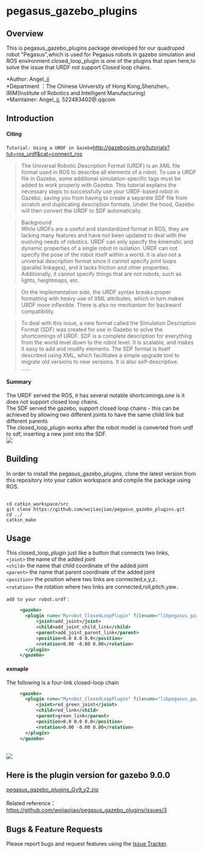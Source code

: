 # pegasus_gazebo_plugins
## Overview
This is pegasus_gazebo_plugins package developed for our quadruped robot "Pegasus",which is used for Pegasus robots in gazebo simulation and ROS environment.closed_loop_plugin is one of the plugins that open here,to solve the issue that URDF not support Closed loop chains.

*Author: Angel_jj
<br>*Department ：The Chinese University of Hong Kong,Shenzhen，IRIM(Institute of Robotics and Intelligent Manufacturing)
<br>*Maintainer: Angel_jj, 522483402@.qqcom

## Introduction
#### Citing

`Tutorial: Using a URDF in Gazebo`http://gazebosim.org/tutorials?tut=ros_urdf&cat=connect_ros

>The Universal Robotic Description Format (URDF) is an XML file format used in ROS to describe all elements of a robot. To use a URDF file in Gazebo, some additional simulation-specific tags must be added to work properly with Gazebo. This tutorial explains the necessary steps to successfully use your URDF-based robot in Gazebo, saving you from having to create a separate SDF file from scratch and duplicating description formats. Under the hood, Gazebo will then convert the URDF to SDF automatically.

>Background
<br>While URDFs are a useful and standardized format in ROS, they are lacking many features and have not been updated to deal with the evolving needs of robotics. URDF can only specify the kinematic and dynamic properties of a single robot in isolation. URDF can not specify the pose of the robot itself within a world. It is also not a universal description format since it cannot specify joint loops (parallel linkages), and it lacks friction and other properties. Additionally, it cannot specify things that are not robots, such as lights, heightmaps, etc.

>On the implementation side, the URDF syntax breaks proper formatting with heavy use of XML attributes, which in turn makes URDF more inflexible. There is also no mechanism for backward compatibility.

>To deal with this issue, a new format called the Simulation Description Format (SDF) was created for use in Gazebo to solve the shortcomings of URDF. SDF is a complete description for everything from the world level down to the robot level. It is scalable, and makes it easy to add and modify elements. The SDF format is itself described using XML, which facilitates a simple upgrade tool to migrate old versions to new versions. It is also self-descriptive.
><br>......

#### Summary
The URDF served the ROS, it has several notable shortcomings.one is it does not support closed loop chains.
<br>The SDF served the gazebo, support closed loop chains - this can be achieved by allowing two different joints to have the same child link but different parents
<br>The closed_loop_plugin works after the robot model is converted from urdf to sdf, inserting a new joint into the SDF.
<br>![](https://github.com/wojiaojiao/pegasus_gazebo_plugins/raw/master/doc/diagram2.png) 
## Building
In order to install the pegasus_gazebo_plugins, clone the latest version from this repository into your catkin workspace and compile the package using ROS.

<br>`cd catkin_workspace/src`
<br>`git clone https://github.com/wojiaojiao/pegasus_gazebo_plugins.git`
<br>`cd ../`
<br>`catkin_make`

## Usage
This closed_loop_plugin just like a button that connects two links,
<br>`<joint>` the name of the added joint
<br>`<child>` the name that child coordinate of the added joint 
<br>`<parent>` the name that parent coordinate of the added joint 
<br>`<position>` the position where two links are connected,x,y,z．
<br>`<rotation>` the rotation where two links are connected,roll,pitch,yaw．

`add to your robot.urdf：`

```XML
     <gazebo>
       <plugin name="Myrobot_ClosedLoopPlugin" filename="libpegasus_gazebo_closed_loop_plugin.so">
           <joint>add_joint</joint>
           <child>add_joint_child_link</child>
           <parent>add_joint_parent_link</parent>
           <position>0.0 0.0 0.0</position>
           <rotation>0.00 -0.00 0.00</rotation>
       </plugin>
     </gazebo>
```
#### exmaple
The following is a four-link closed-loop chain
```XML
     <gazebo>
       <plugin name="Myrobot_ClosedLoopPlugin" filename="libpegasus_gazebo_closed_loop_plugin.so">
           <joint>red_green_joint</joint>
           <child>red_link</child>
           <parent>green_link</parent>
           <position>0.0 0.0 0.0</position>
           <rotation>0.00 -0.00 0.00</rotation>
       </plugin>
     </gazebo>
```
<br>![](https://github.com/wojiaojiao/pegasus_gazebo_plugins/raw/master/doc/diagram1.png) 


## Here is the plugin version for gazebo 9.0.0
 [pegasus_gazebo_plugins_Gv9_v2.zip](https://github.com/wojiaojiao/pegasus_gazebo_plugins/files/3778918/pegasus_gazebo_plugins_Gv9_v2.zip)
 <br><br>Related reference：https://github.com/wojiaojiao/pegasus_gazebo_plugins/issues/3

## Bugs & Feature Requests
Please report bugs and request features using the [Issue Tracker](https://github.com/wojiaojiao/pegasus_gazebo_plugins/issues).


